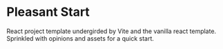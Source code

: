 # Pleasant Start

React project template undergirded by Vite and the vanilla react template. Sprinkled with opinions and assets for a quick start.
